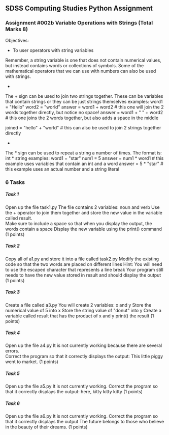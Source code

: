 ## SDSS Computing Studies Python Assignment
### Assignment #002b Variable Operations with Strings (Total Marks 8)

Objectives:
* To user operators with string variables

Remember, a string variable is one that does not contain numerical values, but instead contains words or collections of symbols.  Some of the mathematical operators that we can use with numbers can also be used with strings.

+ 
The + sign can be used to join two strings together.  These can be variables that contain strings or they can be just strings themselves
examples:
word1 = "Hello"
word2 = "world"
answer = word1 + word2        # this one will join the 2 words together directly, but notice no space!
answer = word1 + " " + word2  # this one joins the 2 words together, but also adds a space in the middle

joined = "hello" + "world"    # this can also be used to join 2 strings together directly

*
The * sign can be used to repeat a string a number of times.  The format is: int * string
examples:
word1 = "star"
num1 = 5
answer = num1 * word1         # this example uses variables that contain an int and a word
answer = 5 * "star"           # this example uses an actual number and a string literal


### 6 Tasks

##### Task 1
Open up the file task1.py
The file contains 2 variables: noun and verb
Use the + operator to join them together and store the new value in the variable called result.  
Make sure to include a space so that when you display the output, the words contain a space
Display the new variable using the print() command
(1 points) 

##### Task 2
Copy all of a1.py and store it into a file called task2.py
Modify the existing code so that the two words are placed on different lines
Hint: You will need to use the escaped character that represents a line break
Your program still needs to have the new value stored in result and should display the output
(1 points) 

##### Task 3
Create a file called a3.py
You will create 2 variables: x and y
Store the numerical value of 5 into x
Store the string value of "donut" into y
Create a variable called result that has the product of x and y
print() the result
(1 points) 

##### Task 4
Open up the file a4.py
It is not currently working because there are several errors.  
Correct the program so that it correctly displays the output:
This little piggy went to market.
(1 points) 

##### Task 5
Open up the file a5.py
It is not currently working. 
Correct the program so that it correctly displays the output:
here, kitty kitty kitty
(1 points) 

##### Task 6
Open up the file a6.py
It is not currently working. 
Correct the program so that it correctly displays the output
The future belongs to those who believe in the beauty of their dreams.
(1 points) 

